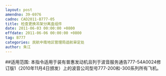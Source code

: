 ```yaml
---
layout: post
amendno: 39-6976
cadno: CAD2011-B777-05
title: 检查更换吊架分离盒组件
date: 2011-06-03 00:00:00 +0800
effdate: 2011-06-06 00:00:00 +0800
tag: B777
categories: 民航中南地区管理局适航审定处
author: 朱江
---
```


##适用范围:
本指令适用于装有普惠发动机且列于波音服务通告777-54A0024修订版1（2010年11月4日颁发）上的波音公司型号777-200和-300系列所有飞机。

